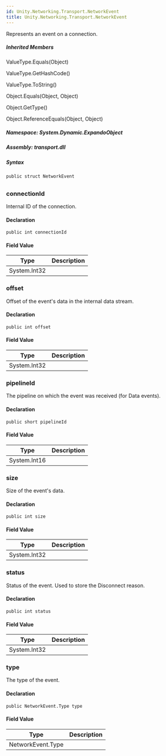 ```yaml
---  
id: Unity.Networking.Transport.NetworkEvent  
title: Unity.Networking.Transport.NetworkEvent  
---
```


<div class="markdown level0 summary">

Represents an event on a connection.

</div>

<div class="markdown level0 conceptual">

</div>

<div class="inheritedMembers">

##### Inherited Members

<div>

ValueType.Equals(Object)

</div>

<div>

ValueType.GetHashCode()

</div>

<div>

ValueType.ToString()

</div>

<div>

Object.Equals(Object, Object)

</div>

<div>

Object.GetType()

</div>

<div>

Object.ReferenceEquals(Object, Object)

</div>

</div>

##### **Namespace**: System.Dynamic.ExpandoObject

##### **Assembly**: transport.dll

##### Syntax

``` lang-csharp
public struct NetworkEvent
```

## 

### connectionId

<div class="markdown level1 summary">

Internal ID of the connection.

</div>

<div class="markdown level1 conceptual">

</div>

#### Declaration

``` lang-csharp
public int connectionId
```

#### Field Value

| Type         | Description |
|--------------|-------------|
| System.Int32 |             |

### offset

<div class="markdown level1 summary">

Offset of the event's data in the internal data stream.

</div>

<div class="markdown level1 conceptual">

</div>

#### Declaration

``` lang-csharp
public int offset
```

#### Field Value

| Type         | Description |
|--------------|-------------|
| System.Int32 |             |

### pipelineId

<div class="markdown level1 summary">

The pipeline on which the event was received (for Data events).

</div>

<div class="markdown level1 conceptual">

</div>

#### Declaration

``` lang-csharp
public short pipelineId
```

#### Field Value

| Type         | Description |
|--------------|-------------|
| System.Int16 |             |

### size

<div class="markdown level1 summary">

Size of the event's data.

</div>

<div class="markdown level1 conceptual">

</div>

#### Declaration

``` lang-csharp
public int size
```

#### Field Value

| Type         | Description |
|--------------|-------------|
| System.Int32 |             |

### status

<div class="markdown level1 summary">

Status of the event. Used to store the Disconnect reason.

</div>

<div class="markdown level1 conceptual">

</div>

#### Declaration

``` lang-csharp
public int status
```

#### Field Value

| Type         | Description |
|--------------|-------------|
| System.Int32 |             |

### type

<div class="markdown level1 summary">

The type of the event.

</div>

<div class="markdown level1 conceptual">

</div>

#### Declaration

``` lang-csharp
public NetworkEvent.Type type
```

#### Field Value

| Type              | Description |
|-------------------|-------------|
| NetworkEvent.Type |             |
